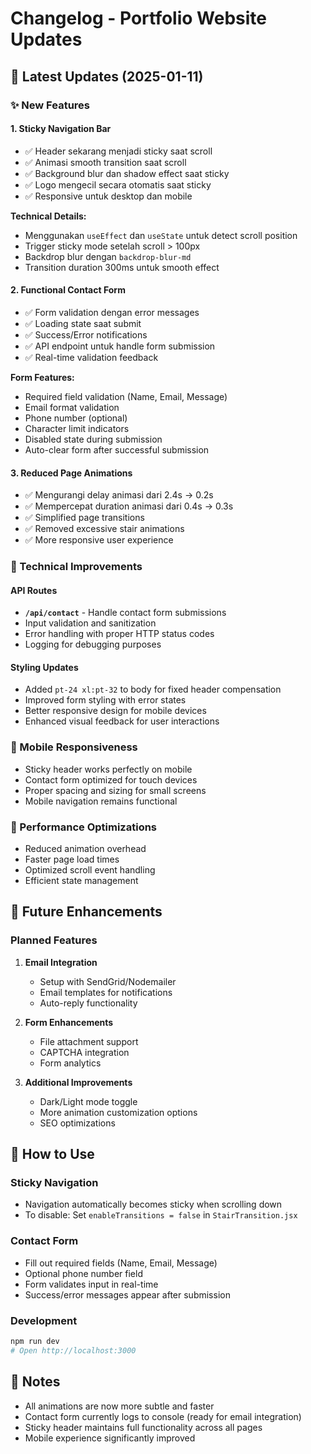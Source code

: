 # Changelog - Portfolio Website Updates

## 🚀 Latest Updates (2025-01-11)

### ✨ New Features

#### 1. **Sticky Navigation Bar**
- ✅ Header sekarang menjadi sticky saat scroll
- ✅ Animasi smooth transition saat scroll
- ✅ Background blur dan shadow effect saat sticky
- ✅ Logo mengecil secara otomatis saat sticky
- ✅ Responsive untuk desktop dan mobile

**Technical Details:**
- Menggunakan `useEffect` dan `useState` untuk detect scroll position
- Trigger sticky mode setelah scroll > 100px
- Backdrop blur dengan `backdrop-blur-md`
- Transition duration 300ms untuk smooth effect

#### 2. **Functional Contact Form**
- ✅ Form validation dengan error messages
- ✅ Loading state saat submit
- ✅ Success/Error notifications
- ✅ API endpoint untuk handle form submission
- ✅ Real-time validation feedback

**Form Features:**
- Required field validation (Name, Email, Message)
- Email format validation
- Phone number (optional)
- Character limit indicators
- Disabled state during submission
- Auto-clear form after successful submission

#### 3. **Reduced Page Animations**
- ✅ Mengurangi delay animasi dari 2.4s → 0.2s
- ✅ Mempercepat duration animasi dari 0.4s → 0.3s
- ✅ Simplified page transitions
- ✅ Removed excessive stair animations
- ✅ More responsive user experience

### 🔧 Technical Improvements

#### API Routes
- **`/api/contact`** - Handle contact form submissions
- Input validation and sanitization
- Error handling with proper HTTP status codes
- Logging for debugging purposes

#### Styling Updates
- Added `pt-24 xl:pt-32` to body for fixed header compensation
- Improved form styling with error states
- Better responsive design for mobile devices
- Enhanced visual feedback for user interactions

### 📱 Mobile Responsiveness
- Sticky header works perfectly on mobile
- Contact form optimized for touch devices
- Proper spacing and sizing for small screens
- Mobile navigation remains functional

### 🎯 Performance Optimizations
- Reduced animation overhead
- Faster page load times
- Optimized scroll event handling
- Efficient state management

## 🔮 Future Enhancements

### Planned Features
1. **Email Integration**
   - Setup with SendGrid/Nodemailer
   - Email templates for notifications
   - Auto-reply functionality

2. **Form Enhancements**
   - File attachment support
   - CAPTCHA integration
   - Form analytics

3. **Additional Improvements**
   - Dark/Light mode toggle
   - More animation customization options
   - SEO optimizations

## 🚀 How to Use

### Sticky Navigation
- Navigation automatically becomes sticky when scrolling down
- To disable: Set `enableTransitions = false` in `StairTransition.jsx`

### Contact Form
- Fill out required fields (Name, Email, Message)
- Optional phone number field
- Form validates input in real-time
- Success/error messages appear after submission

### Development
```bash
npm run dev
# Open http://localhost:3000
```

## 📝 Notes
- All animations are now more subtle and faster
- Contact form currently logs to console (ready for email integration)
- Sticky header maintains full functionality across all pages
- Mobile experience significantly improved
